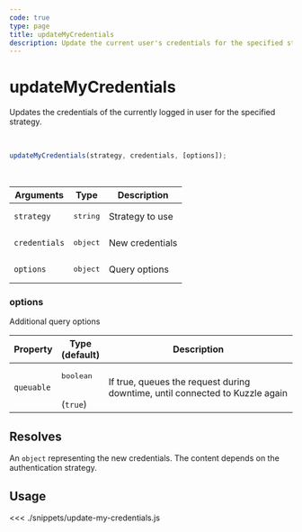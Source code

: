 ```yaml
---
code: true
type: page
title: updateMyCredentials
description: Update the current user's credentials for the specified strategy.
---
```


# updateMyCredentials

Updates the credentials of the currently logged in user for the specified strategy.

<br/>

```javascript
updateMyCredentials(strategy, credentials, [options]);
```

<br/>

| Arguments     | Type              | Description     |
| ------------- | ----------------- | --------------- |
| `strategy`    | <pre>string</pre> | Strategy to use |
| `credentials` | <pre>object</pre> | New credentials |
| `options`     | <pre>object</pre> | Query options   |

### options

Additional query options

| Property   | Type<br/>(default)              | Description                                                                  |
| ---------- | ------------------------------- | ---------------------------------------------------------------------------- |
| `queuable` | <pre>boolean</pre><br/>(`true`) | If true, queues the request during downtime, until connected to Kuzzle again |

## Resolves

An `object` representing the new credentials.
The content depends on the authentication strategy.

## Usage

<<< ./snippets/update-my-credentials.js
